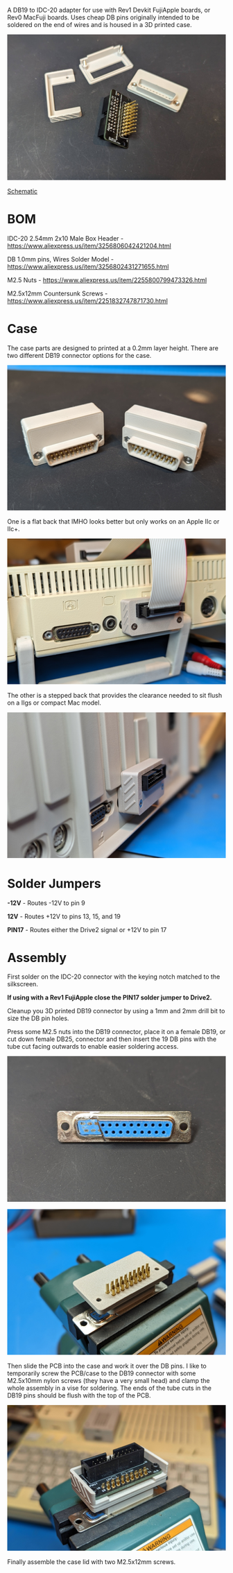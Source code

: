 A DB19 to IDC-20 adapter for use with Rev1 Devkit FujiApple boards, or Rev0 MacFuji boards.  Uses cheap DB pins originally intended to be soldered on the end of wires and is housed in a 3D printed case.

![db19-parts](../../docs/AppleII/db19-parts.jpg)

[Schematic](db19-to-idc20-schematic.pdf)

# BOM

IDC-20 2.54mm 2x10 Male Box Header - https://www.aliexpress.us/item/3256806042421204.html

DB 1.0mm pins, Wires Solder Model - https://www.aliexpress.us/item/3256802431271655.html

M2.5 Nuts - https://www.aliexpress.us/item/2255800799473326.html

M2.5x12mm Countersunk Screws - https://www.aliexpress.us/item/2251832747871730.html

# Case

The case parts are designed to printed at a 0.2mm layer height. There are two different DB19 connector options for the case.

![db19-back-panels](../../docs/AppleII/db19-back-panels.jpg)

One is a flat back that IMHO looks better but only works on an Apple IIc or IIc+. 

![db19-iic](../../docs/AppleII/db19-iic.jpg)

The other is a stepped back that provides the clearance needed to sit flush on a IIgs or compact Mac model.

![db19-iigs](../../docs/AppleII/db19-iigs.jpg)

# Solder Jumpers

**-12V** - Routes -12V to pin 9

**12V** - Routes +12V to pins 13, 15, and 19

**PIN17** - Routes either the Drive2 signal or +12V to pin 17

# Assembly

First solder on the IDC-20 connector with the keying notch matched to the silkscreen.

**If using with a Rev1 FujiApple close the PIN17 solder jumper to Drive2.**

Cleanup you 3D printed DB19 connector by using a 1mm and 2mm drill bit to size the DB pin holes.

Press some M2.5 nuts into the DB19 connector, place it on a female DB19, or cut down female DB25, connector and then insert the 19 DB pins with the tube cut facing outwards to enable easier soldering access.

![db25-to-db19.jpg](../../docs/AppleII/db25-to-db19.jpg)

![db-19-assembly](../../docs/AppleII/db-19-assembly2.jpg)

Then slide the PCB into the case and work it over the DB pins.  I like to temporarily screw the PCB/case to the DB19 connector with some M2.5x10mm nylon screws (they have a very small head) and clamp the whole assembly in a vise for soldering.  The ends of the tube cuts in the DB19 pins should be flush with the top of the PCB.

![db-19-assembly](../../docs/AppleII/db-19-assembly.jpg)

Finally assemble the case lid with two M2.5x12mm screws.